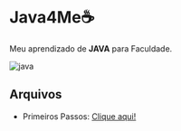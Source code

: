 # Java4Me☕

 Meu aprendizado de **JAVA** para Faculdade.
 
![java](https://github.com/FerreiraWalter/Java4Me/blob/main/Primeiros_Passos/java_logo.png)

## Arquivos

* Primeiros Passos: [Clique aqui!](https://github.com/FerreiraWalter/Java4Me/tree/main/Primeiros_Passos)
